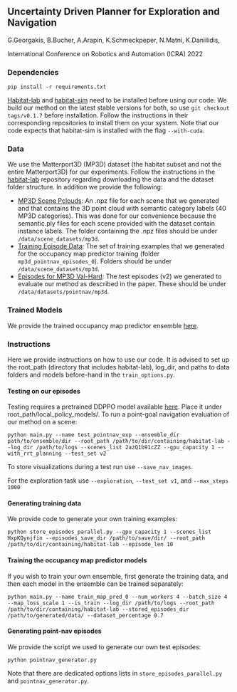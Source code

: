 ## Uncertainty Driven Planner for Exploration and Navigation
G.Georgakis, B.Bucher, A.Arapin, K.Schmeckpeper, N.Matni, K.Daniilidis,

International Conference on Robotics and Automation (ICRA) 2022

### Dependencies
```
pip install -r requirements.txt
```
[Habitat-lab](https://github.com/facebookresearch/habitat-lab) and [habitat-sim](https://github.com/facebookresearch/habitat-sim) need to be installed before using our code. We build our method on the latest stable versions for both, so use `git checkout tags/v0.1.7` before installation. Follow the instructions in their corresponding repositories to install them on your system. Note that our code expects that habitat-sim is installed with the flag `--with-cuda`. 


### Data
We use the Matterport3D (MP3D) dataset (the habitat subset and not the entire Matterport3D) for our experiments. Follow the instructions in the [habitat-lab](https://github.com/facebookresearch/habitat-lab) repository regarding downloading the data and the dataset folder structure. In addition we provide the following:

- [MP3D Scene Pclouds](https://drive.google.com/file/d/1u4SKEYs4L5RnyXrIX-faXGU1jc16CTkJ/view): An .npz file for each scene that we generated and that contains the 3D point cloud with semantic category labels (40 MP3D categories). This was done for our convenience because the semantic.ply files for each scene provided with the dataset contain instance labels. The folder containing the .npz files should be under `/data/scene_datasets/mp3d`.
- [Training Episode Data](): The set of training examples that we generated for the occupancy map predictor training (folder `mp3d_pointnav_episodes_0`). Folders should be under `/data/scene_datasets/mp3d`.
- [Episodes for MP3D Val-Hard](https://drive.google.com/drive/folders/1DUNx8HaeRBv48vPn5NSmIhSeAr-4HiAO?usp=sharing): The test episodes (v2) we generated to evaluate our method as described in the paper. These should be under `/data/datasets/pointnav/mp3d`.


### Trained Models
We provide the trained occupancy map predictor ensemble [here](https://drive.google.com/drive/folders/1aDZVpRLKk1RTYZLeGquG-7aFAUWWpW27?usp=sharing).


### Instructions
Here we provide instructions on how to use our code. It is advised to set up the root_path (directory that includes habitat-lab), log_dir, and paths to data folders and models before-hand in the `train_options.py`.


#### Testing on our episodes
Testing requires a pretrained DDPPO model available [here](https://dl.fbaipublicfiles.com/habitat/data/baselines/v1/ddppo/ddppo-models/gibson-4plus-mp3d-train-val-test-resnet50.pth). Place it under root_path/local_policy_models/. To run a point-goal navigation evaluation of our method on a scene:
```
python main.py --name test_pointnav_exp --ensemble_dir path/to/ensemble/dir --root_path /path/to/dir/containing/habitat-lab --log_dir /path/to/logs --scenes_list 2azQ1b91cZZ --gpu_capacity 1 --with_rrt_planning --test_set v2 
```
To store visualizations during a test run use `--save_nav_images`.

For the exploration task use `--exploration`, `--test_set v1`, and `--max_steps 1000`


#### Generating training data
We provide code to generate your own training examples:
```
python store_episodes_parallel.py --gpu_capacity 1 --scenes_list HxpKQynjfin --episodes_save_dir /path/to/save/dir/ --root_path /path/to/dir/containing/habitat-lab --episode_len 10
```


#### Training the occupancy map predictor models
If you wish to train your own ensemble, first generate the training data, and then each model in the ensemble can be trained separately:
```
python main.py --name train_map_pred_0 --num_workers 4 --batch_size 4 --map_loss_scale 1 --is_train --log_dir /path/to/logs --root_path /path/to/dir/containing/habitat-lab --stored_episodes_dir /path/to/generated/data/ --dataset_percentage 0.7
```


#### Generating point-nav episodes
We provide the script we used to generate our own test episodes:
```
python pointnav_generator.py 
```

Note that there are dedicated options lists in `store_episodes_parallel.py` and `pointnav_generator.py`.

